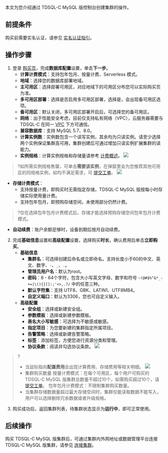 本文为您介绍通过 TDSQL-C MySQL 版控制台创建集群的操作。

## 前提条件
购买前需要实名认证，请参见 [实名认证指引](https://cloud.tencent.com/document/product/378/3629)。

## 操作步骤
1. 登录 [购买页](https://buy.cloud.tencent.com/cynosdb?regionId=8)，完成**数据库配置**设置，单击**下一步**。
   - **计算计费模式**：支持包年包月、按量计费、Serverless 模式。
   - **地域**：选择您的数据库部署地域。
   - **主可用区**：选择部署可用区，对应地域下的可用区分布您可以实际购买页为准。
   - **多可用区部署**：选择是否启用多可用区部署，选择是，会出现备可用区选项。
   - **备可用区**：默认关闭，多可用区部署开启后，可选择您的备可用区。
   - **网络**：出于性能安全考虑，目前仅支持私有网络（VPC），云服务器需要与 TDSQL-C 在同一 [VPC](https://cloud.tencent.com/document/product/215) 下方可通信。
   - **兼容数据库**：支持 MySQL 5.7、8.0。
   - **计算实例数**：实例数包含一个读写实例，其余均为只读实例。请至少选择两个实例保证集群高可用，集群创建后可通过增加只读实例扩展集群的读能力。
   - **实例规格**：计算实例规格和存储量请参考 [计费概述](https://cloud.tencent.com/document/product/1003/30493)。
   ![](https://qcloudimg.tencent-cloud.cn/raw/4fdd7cbfe846228487633ea04b67429f.png)
>?如所需实例规格售罄，可单击**需要该实例**，在弹窗里会为您推荐其他可用区的同规格实例，如均不满足需求，可 [提交工单](https://console.cloud.tencent.com/workorder/category)。
>![](https://qcloudimg.tencent-cloud.cn/raw/16c3aa121af13f6c78e5786aebd13e2e.png)
>
   - **存储计费模式**：
     - 支持按量计费，即购买时无需指定存储，TDSQL-C MySQL 版按每小时存储实际使用量计费。
     - 支持包年包月，即预购存储空间，未使用部分仍然计费。
>?仅在选择包年包月计费模式后，存储才能选择预购存储空间包年包月计费模式。
   - **自动续费**：账户余额足够时，设备到期后按月自动续费。
2. 完成**基础信息**设置和**高级配置**设置，选择购买**时长**，确认费用后单击**立即购买**。
   - **基础信息**
     - **集群名**：可选择创建后命名或立即命名。支持长度小于60的中文、英文、数字、`-`、`_`、`.`。
     - **管理员用户名**：默认为root。
     - **密码**：8 - 64个字符，包含大小写英文字母、数字和符号 `~!@#$%^&*_-+=|\(){}[]:;'<>,.?/` 中的任意三种。
     - **默认字符集**：支持 UTF8、GBK、LATIN1、UTF8MB4。
     - **自定义端口**：默认为3306，您也可自定义输入。
   - **高级配置**
     - **安全组**：选择或新建安全组。
     - **参数模板**：选择或新建参数模板。
     - **表名大小写敏感**：可选择为不敏感或敏感。
     - **指定项目**：为您要新建的集群指定所属项目。
     - **告警策略**：选择或新建告警策略。
     - **标签**：添加标签，方便您进行资源分类和管理。
     - **协议条款**：阅读并勾选协议条款。
![](https://qcloudimg.tencent-cloud.cn/raw/cc12dd687f45b285f037b494bfe57d7f.png)
>?
>- 当鼠标指向**配置费用**会出现计算费用、存储费用等相关明细。
>![](https://qcloudimg.tencent-cloud.cn/raw/2c3a0e3e554be7beb31d2c6ffd53edeb.png)
>- 集群购买数量
>按量计费模式：在每个可用区，每个用户可购买的 TDSQL-C MySQL 版集群总数量不超过10个，如需购买超过10个，请 [提交工单](https://console.cloud.tencent.com/workorder/category)。
>包年包月计费模式：不限制集群购买数量。
>- 当集群存储数据量超过最大存储空间时，集群仅能读取数据不能写入，用户可以选择删除冗余数据或者升级规格。
>
3. 购买成功后，返回集群列表，待集群状态显示为**运行中**，即可正常使用。

## 后续操作
购买 TDSQL-C MySQL 版集群后，可通过集群内外网地址或数据管理平台连接 TDSQL-C MySQL 版集群，请参见 [连接集群](https://cloud.tencent.com/document/product/1003/37907)。

